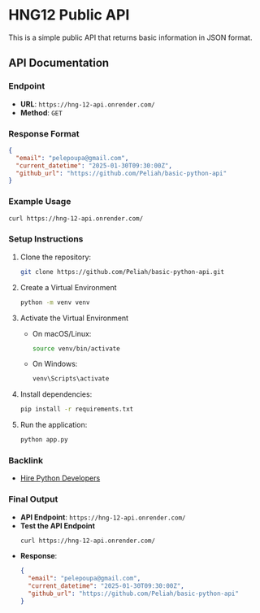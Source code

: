    # HNG12 Public API

   This is a simple public API that returns basic information in JSON format.

   ## API Documentation

   ### Endpoint
   - **URL**: `https://hng-12-api.onrender.com/`
   - **Method**: `GET`

   ### Response Format
   ```json
   {
     "email": "pelepoupa@gmail.com",
     "current_datetime": "2025-01-30T09:30:00Z",
     "github_url": "https://github.com/Peliah/basic-python-api"
   }
   ```

   ### Example Usage
   ```bash
   curl https://hng-12-api.onrender.com/
   ```

   ### Setup Instructions
   1. Clone the repository:
      ```bash
      git clone https://github.com/Peliah/basic-python-api.git
      ```
   2. Create a Virtual Environment
      ```bash
      python -m venv venv
      ```
   
   3. Activate the Virtual Environment
        - On macOS/Linux:
            ```bash
            source venv/bin/activate
            ```
        - On Windows:
            ```bash
            venv\Scripts\activate
            ```
        
   4. Install dependencies:
      ```bash
      pip install -r requirements.txt
      ```
    
   5. Run the application:
      ```bash
      python app.py
      ```

   ### Backlink
   - [Hire Python Developers](https://hng.tech/hire/python-developers)



### **Final Output**

- **API Endpoint**: `https://hng-12-api.onrender.com/`
- **Test the API Endpoint**
    ```bash
    curl https://hng-12-api.onrender.com/
    ```
- **Response**:
  ```json
  {
    "email": "pelepoupa@gmail.com",
    "current_datetime": "2025-01-30T09:30:00Z",
    "github_url": "https://github.com/Peliah/basic-python-api"
  }
  ```

